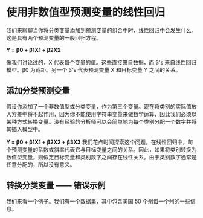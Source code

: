 # 使用非数值型预测变量的线性回归
我们来聊聊当你将分类变量添加到预测变量的组合中时，线性回归中会发生什么。这是具有两个预测变量的一般回归方程。

**Y = β0 + β1X1 + β2X2**

像我们讨论过的，X 代表每个变量的值。这些直接来自数据，而 β's 来自线性回归模型。β0 为截距。另一个 β's 代表预测变量 X 和目标变量 Y 之间的关系。

## 添加分类预测变量
假设你添加了一个非数值型或分类变量，作为第三个变量。现在将类别的实际值放入方差中将不起作用，因为你不能使用字符串变量来做数学运算，因此我们必须以某种方式转换变量。没有经验的分析师可以会简单地为每个类别分配一个数字并将其插入模型中。

**Y = β0 + β1X1 + β2X2 + β3X3**
我们花点时间探索这个问题。在线性回归中，每个预测变量的系数或斜率代表它与目标变量之间的关系。因此，如果将类别转换为数值型变量，则假定目标变量和类别数字之间存在线性关系。由于类别数字通常是任意分配的，所以没有意义。

## 转换分类变量 —— 错误示例
我们来看一个例子。我们有一个数据集，其中包含美国 50 个州每一个州的一些信息。
